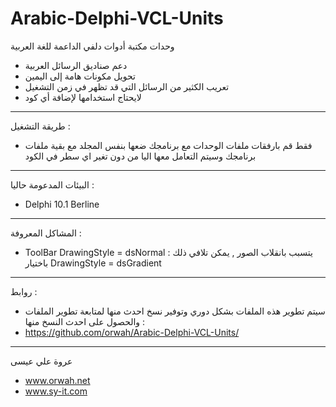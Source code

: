 # Arabic-Delphi-VCL-Units
وحدات مكتبة أدوات دلفي الداعمة للغة العربية


- دعم صناديق الرسائل العربية
- تحويل مكونات هامة إلى اليمين 
- تعريب الكثير من الرسائل التي قد تظهر في زمن التشغيل
- لايحتاج استخدامها لإضافة أي كود

_______________
طريقة التشغيل :
- فقط قم بارفقات ملفات الوحدات مع برنامجك 
ضعها بنفس المجلد مع بقية ملفات برنامجك 
وسيتم التعامل معها اليا من دون تغير اي سطر في الكود


_______________
البيئات المدعومة حاليا :
- Delphi 10.1 Berline


_______________
المشاكل المعروفة :
- ToolBar DrawingStyle = dsNormal :
 يتسبب بانقلاب الصور , يمكن تلافي ذلك باختيار 
DrawingStyle = dsGradient 


_______________
روابط :
- سيتم تطوير هذه الملفات بشكل دوري وتوفير نسخ احدث منها
لمتابعة تطوير الملفات والحصول على احدث النسخ منها :
- https://github.com/orwah/Arabic-Delphi-VCL-Units/


_______________
عروة علي عيسى
- www.orwah.net
- www.sy-it.com
